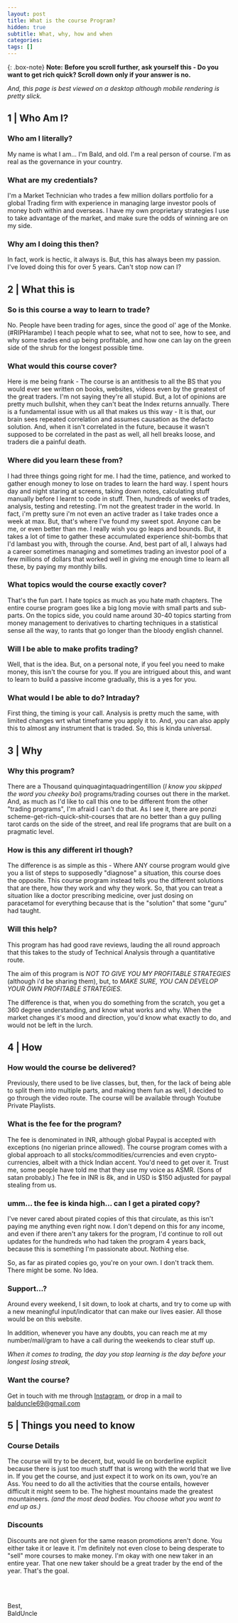 ```yaml
---
layout: post
title: What is the course Program?
hidden: true
subtitle: What, why, how and when
categories: 
tags: []
---
```


{: .box-note}
**Note:** **Before you scroll further, ask yourself this - Do you want to get rich quick? Scroll down only if your answer is no.**

*And, this page is best viewed on a desktop although mobile rendering is pretty slick.*

## 1 | Who Am I?

### Who am I literally?

My name is what I am... I'm Bald, and old.
I'm a real person of course. I'm as real as the governance in your country.

### What are my credentials?

I'm a Market Technician who trades a few million dollars portfolio for a global Trading firm with experience in managing large investor pools of money both within and overseas. I have my own proprietary strategies I use to take advantage of the market, and make sure the odds of winning are on my side.

### Why am I doing this then?

In fact, work is hectic, it always is. But, this has always been my passion. I've loved doing this for over 5 years. Can't stop now can I?

## 2 | What this is

### So is this course a way to learn to trade?

No. People have been trading for ages, since the good ol' age of the Monke.(#RIPHarambe)
I teach people what to see, what not to see, how to see, and why some trades end up being profitable, and how one can lay on the green side of the shrub for the longest possible time.

### What would this course cover?

Here is me being frank - The course is an antithesis to all the BS that you would ever see written on books, websites, videos even by the greatest of the great traders. I'm not saying they're all stupid. But, a lot of opinions are pretty much bullshit, when they can't beat the Index returns annually.
There is a fundamental issue with us all that makes us this way - It is that, our brain sees repeated correlation and assumes causation as the defacto solution. And, when it isn't correlated in the future, because it wasn't supposed to be correlated in the past as well, all hell breaks loose, and traders die a painful death.

### Where did you learn these from?

I had three things going right for me. I had the time, patience, and worked to gather enough money to lose on trades to learn the hard way. I spent hours day and night staring at screens, taking down notes, calculating stuff manually before I learnt to code in stuff. Then, hundreds of weeks of trades, analysis, testing and retesting. I'm not the greatest trader in the world. In fact, i'm pretty sure i'm not even an active trader as I take trades once a week at max. But, that's where I've found my sweet spot. Anyone can be me, or even better than me. I really wish you go leaps and bounds. But, it takes a lot of time to gather these accumulated experience shit-bombs that I'd lambast you with, through the course.
And, best part of all, I always had a career sometimes managing and sometimes trading an investor pool of a few millions of dollars that worked well in giving me enough time to learn all these, by paying my monthly bills.

### What topics would the course exactly cover?
That's the fun part. I hate topics as much as you hate math chapters. The entire course program goes like a big long movie with small parts and sub-parts.
On the topics side, you could name around 30-40 topics starting from money management to derivatives to charting techniques in a statistical sense all the way, to rants that go longer than the bloody english channel.

### Will I be able to make profits trading?
Well, that is the idea. But, on a personal note, if you feel you need to make money, this isn't the course for you. If you are intrigued about this, and want to learn to build a passive income gradually, this is a yes for you.

### What would I be able to do? Intraday?
First thing, the timing is your call. Analysis is pretty much the same, with limited changes wrt what timeframe you apply it to. And, you can also apply this to almost any instrument that is traded. So, this is kinda universal.

## 3 | Why

### Why this program?

There are a Thousand quinquagintaquadringentillion (*I know you skipped the word you cheeky boi*) programs/trading courses out there in the market. And, as much as I'd like to call this one to be different from the other "trading programs", I'm afraid I can't do that.
As I see it, there are ponzi scheme-get-rich-quick-shit-courses that are no better than a guy pulling tarot cards on the side of the street, and real life programs that are built on a pragmatic level.

### How is this any different irl though?
The difference is as simple as this - Where ANY course program would give you a list of steps to supposedly "diagnose" a situation, this course does the opposite. This course program instead tells you the different solutions that are there, how they work and why they work. So, that you can treat a situation like a doctor prescribing medicine, over just dosing on paracetamol for everything because that is the "solution" that some "guru" had taught.

### Will this help?

This program has had good rave reviews, lauding the all round approach that this takes to the study of Technical Analysis through a quantitative route.

The aim of this program is *NOT TO GIVE YOU MY PROFITABLE STRATEGIES* (although i'd be sharing them), but, to *MAKE SURE, YOU CAN DEVELOP YOUR OWN PROFITABLE STRATEGIES.*

The difference is that, when you do something from the scratch, you get a 360 degree understanding, and know what works and why. When the market changes it's mood and direction, you'd know what exactly to do, and would not be left in the lurch.

## 4 | How

### How would the course be delivered?

Previously, there used to be live classes, but, then, for the lack of being able to split them into multiple parts, and making them fun as well, I decided to go through the video route. The course will be available through Youtube Private Playlists.

### What is the fee for the program?
The fee is denominated in INR, although global Paypal is accepted with exceptions (no nigerian prince allowed). The course program comes with a global approach to all stocks/commodities/currencies and even crypto-currencies, albeit with a thick Indian accent. You'd need to get over it. Trust me, some people have told me that they use my voice as ASMR. (Sons of satan probably.)
The fee in INR is 8k, and in USD is $150 adjusted for paypal stealing from us.

### umm... the fee is kinda high... can I get a pirated copy?
I've never cared about pirated copies of this that circulate, as this isn't paying me anything even right now. I don't depend on this for any income, and even if there aren't any takers for the program, I'd continue to roll out updates for the hundreds who had taken the program 4 years back, because this is something I'm passionate about. Nothing else.

So, as far as pirated copies go, you're on your own. I don't track them. There might be some. No Idea.

### Support...?

Around every weekend, I sit down, to look at charts, and try to come up with a new meaningful input/indicator that can make our lives easier. All those would be on this website.

In addition, whenever you have any doubts, you can reach me at my number/mail/gram to have a call during the weekends to clear stuff up.

_When it comes to trading, the day you stop learning is the day before your longest losing streak,_

### Want the course?

Get in touch with me through [Instagram](instagram.com/balduncle "Balduncle"), or drop in a mail to balduncle69@gmail.com

## 5 | Things you need to know
### Course Details

The course will try to be decent, but, would lie on borderline explicit because there is just too much stuff that is wrong with the world that we live in.
If you get the course, and just expect it to work on its own, you're an Ass. You need to do all the activities that the course entails, however difficult it might seem to be. The highest mountains made the greatest mountaineers. *(and the most dead bodies. You choose what you want to end up as.)*

### Discounts

Discounts are not given for the same reason promotions aren't done. You either take it or leave it. I'm definitely not even close to being desperate to "sell" more courses to make money. I'm okay with one new taker in an entire year. That one new taker should be a great trader by the end of the year. That's the goal.

<br><br>

Best,<br>
BaldUncle

